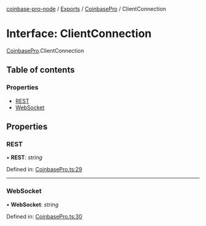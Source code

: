 [coinbase-pro-node](../README.md) / [Exports](../modules.md) / [CoinbasePro](../modules/coinbasepro.md) / ClientConnection

# Interface: ClientConnection

[CoinbasePro](../modules/coinbasepro.md).ClientConnection

## Table of contents

### Properties

- [REST](coinbasepro.clientconnection.md#rest)
- [WebSocket](coinbasepro.clientconnection.md#websocket)

## Properties

### REST

• **REST**: *string*

Defined in: [CoinbasePro.ts:29](https://github.com/bennycode/coinbase-pro-node/blob/760c258/src/CoinbasePro.ts#L29)

___

### WebSocket

• **WebSocket**: *string*

Defined in: [CoinbasePro.ts:30](https://github.com/bennycode/coinbase-pro-node/blob/760c258/src/CoinbasePro.ts#L30)
